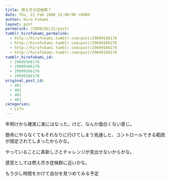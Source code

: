 ```yaml
---
title: 燃え尽き症候群？
date: Thu, 21 Feb 2008 15:00:00 +0000
author: Hiro Fukami
layout: post
permalink: /2008/02/21/post/
tumblr_hirofukami_permalink:
  - http://hirofukami.tumblr.com/post/29609166176
  - http://hirofukami.tumblr.com/post/29609166176
  - http://hirofukami.tumblr.com/post/29609166176
  - http://hirofukami.tumblr.com/post/29609166176
tumblr_hirofukami_id:
  - 29609166176
  - 29609166176
  - 29609166176
  - 29609166176
original_post_id:
  - 401
  - 401
  - 401
  - 401
categories:
  - Life
---
```

<div class="section">
  <p>
    年明けから確実に楽にはなった。けど、なんか面白くない感じ。
  </p>
  
  <p>
    懸命にやらなくてもそれなりに行けてしまう見通しと、コントロールできる範囲が限定されてしまったからかな。
  </p>
  
  <p>
    やっていることに真新しさとチャレンジが見出せないからかな。
  </p>
  
  <p>
    感覚としては燃え尽き症候群に近いかな。
  </p>
  
  <p>
    もう少し時間をかけて自分を見つめてみる予定
  </p>
</div>